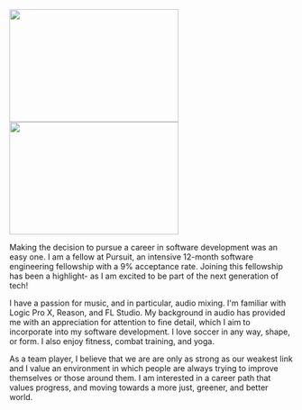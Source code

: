 <div>
<a href="https://drive.google.com/uc?export=view&id=1IHZHxEHTpmwhtF4Aqmpwb5m7J8S2nmcl"> <img src="https://drive.google.com/uc?export=view&id=1IHZHxEHTpmwhtF4Aqmpwb5m7J8S2nmcl" width="300" height="200">  <a href="https://drive.google.com/uc?export=view&id=1wyRKJ78RQfCJUWGmgQiT6ptUtbsUdaE3"><img src="https://drive.google.com/uc?export=view&id=1wyRKJ78RQfCJUWGmgQiT6ptUtbsUdaE3" width="300" height="200"> </a></a>
</div>


<div>

Making the decision to pursue a career in software development was an easy one. I am a fellow at Pursuit, an intensive 12-month software engineering fellowship with a 9% acceptance rate. Joining this fellowship has been a highlight-  as I am excited to be part of the next generation of tech! 

I have a passion for music, and in particular, audio mixing. I'm familiar with Logic Pro X, Reason, and FL Studio. My background in audio has provided me with an appreciation for attention to fine detail, which I aim to incorporate into my software development.  I love soccer in any way, shape, or form. I also enjoy fitness, combat training, and yoga. 

As a team player, I believe that we are are only as strong as our weakest link and I value an environment in which people are always trying to improve themselves or those around them. I am interested in a career path that values progress, and moving towards a more just, greener, and better world. 

</div>

<!--

**jamee-maker/jamee-maker** is a ✨ _special_ ✨ repository because its `README.md` (this file) appears on your GitHub profile.

Here are some ideas to get you started:

- 🔭 I’m currently working on ...
- 🌱 I’m currently learning ...
- 👯 I’m looking to collaborate on ...
- 🤔 I’m looking for help with ...
- 💬 Ask me about ...
- 📫 How to reach me: ...
- 😄 Pronouns: ...
- ⚡ Fun fact: ...
-->
